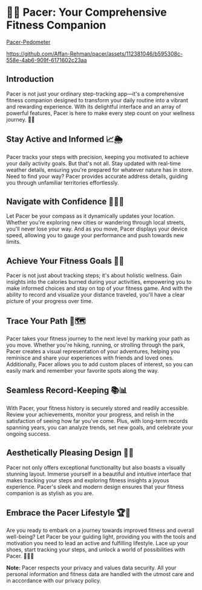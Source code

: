 # 🏃‍♂️ Pacer: Your Comprehensive Fitness Companion

[Pacer-Pedometer](https://play.google.com/store/apps/details?id=charisma.motiondetectorpedometer.steptrackercounter&hl=en&gl=US)


https://github.com/Affan-Rehman/pacer/assets/112381046/b595308c-558e-4ab6-909f-6171602c23aa



## Introduction

Pacer is not just your ordinary step-tracking app—it's a comprehensive fitness companion designed to transform your daily routine into a vibrant and rewarding experience. With its delightful interface and an array of powerful features, Pacer is here to make every step count on your wellness journey. 💪🌟

## Stay Active and Informed 📈🌦️

Pacer tracks your steps with precision, keeping you motivated to achieve your daily activity goals. But that's not all. Stay updated with real-time weather details, ensuring you're prepared for whatever nature has in store. Need to find your way? Pacer provides accurate address details, guiding you through unfamiliar territories effortlessly.

## Navigate with Confidence 🧭🚶‍♀️

Let Pacer be your compass as it dynamically updates your location. Whether you're exploring new cities or wandering through local streets, you'll never lose your way. And as you move, Pacer displays your device speed, allowing you to gauge your performance and push towards new limits.

## Achieve Your Fitness Goals 🎯💡

Pacer is not just about tracking steps; it's about holistic wellness. Gain insights into the calories burned during your activities, empowering you to make informed choices and stay on top of your fitness game. And with the ability to record and visualize your distance traveled, you'll have a clear picture of your progress over time.

## Trace Your Path 🚀🗺️

Pacer takes your fitness journey to the next level by marking your path as you move. Whether you're hiking, running, or strolling through the park, Pacer creates a visual representation of your adventures, helping you reminisce and share your experiences with friends and loved ones. Additionally, Pacer allows you to add custom places of interest, so you can easily mark and remember your favorite spots along the way.

## Seamless Record-Keeping 📚📊

With Pacer, your fitness history is securely stored and readily accessible. Review your achievements, monitor your progress, and relish in the satisfaction of seeing how far you've come. Plus, with long-term records spanning years, you can analyze trends, set new goals, and celebrate your ongoing success.

## Aesthetically Pleasing Design 🎨📱

Pacer not only offers exceptional functionality but also boasts a visually stunning layout. Immerse yourself in a beautiful and intuitive interface that makes tracking your steps and exploring fitness insights a joyous experience. Pacer's sleek and modern design ensures that your fitness companion is as stylish as you are.

## Embrace the Pacer Lifestyle 🏆🌟

Are you ready to embark on a journey towards improved fitness and overall well-being? Let Pacer be your guiding light, providing you with the tools and motivation you need to lead an active and fulfilling lifestyle. Lace up your shoes, start tracking your steps, and unlock a world of possibilities with Pacer. 🚀🏃‍♀️

**Note:** Pacer respects your privacy and values data security. All your personal information and fitness data are handled with the utmost care and in accordance with our privacy policy.
